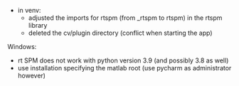 - in venv:
	- adjusted the imports for rtspm (from _rtspm to rtspm) in the rtspm library
	- deleted the cv/plugin directory (conflict when starting the app)

Windows:
- rt SPM does not work with python version 3.9 (and possibly 3.8 as well)
- use installation specifying the matlab root (use pycharm as administrator however)
